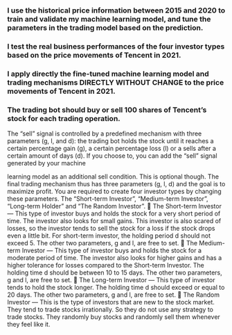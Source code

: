 ### I use the historical price information between 2015 and 2020 to train and validate my machine learning model, and tune the parameters in the trading model based on the prediction. 
### I test the real business performances of the four investor types based on the price movements of Tencent in 2021. 
### I apply directly the fine-tuned machine learning model and trading mechanisms DIRECTLY WITHOUT CHANGE to the price movements of Tencent in 2021. 
### The trading bot should buy or sell 100 shares of Tencent’s stock for each trading operation.
The “sell” signal is controlled by a predefined mechanism with three parameters (g, l, and d): the trading bot holds the stock until it reaches a certain percentage gain (g), a certain percentage loss (l) or a sells after a certain amount of days (d). If you choose to, you can add the “sell” signal generated by your machine
   
learning model as an additional sell condition. This is optional though. The final trading mechanism thus has three parameters (g, l, d) and the goal is to maximize profit.
You are required to create four investor types by changing these parameters. The “Short-term Investor”, “Medium-term Investor”, “Long-term Holder” and “The Random Investor”.
 The Short-term Investor — This type of investor buys and holds the stock for a very short period of time. The investor also looks for small gains. This investor is also scared of losses, so the investor tends to sell the stock for a loss if the stock drops even a little bit. For short-term investor, the holding period d should not exceed 5. The other two parameters, g and l, are free to set.
 The Medium-term Investor — This type of investor buys and holds the stock for a moderate period of time. The investor also looks for higher gains and has a higher tolerance for losses compared to the Short-term Investor. The holding time d should be between 10 to 15 days. The other two parameters, g and l, are free to set.
 The Long-term Investor — This type of investor tends to hold the stock longer. The holding time d should exceed or equal to 20 days. The other two parameters, g and l, are free to set.
 The Random Investor — This is the type of investors that are new to the stock market. They tend to trade stocks irrationally. So they do not use any strategy to trade stocks. They randomly buy stocks and randomly sell them whenever they feel like it.

